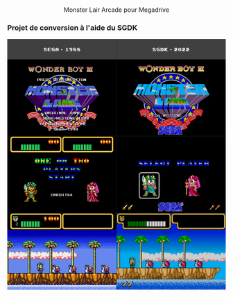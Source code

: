 #
<p align="center">Monster Lair Arcade pour Megadrive</p>
 
### Projet de conversion à l'aide du SGDK

<p align="center"><img src='Comparatif.png'></p>